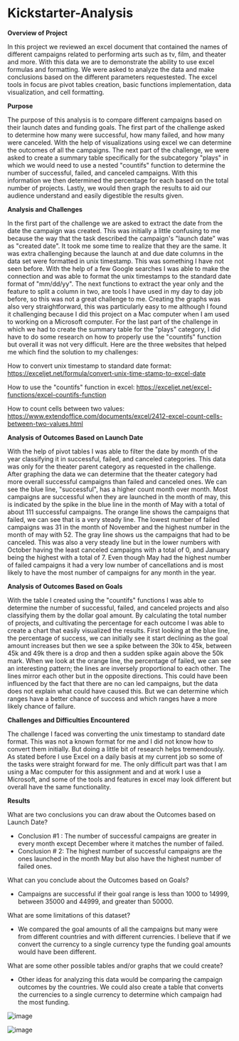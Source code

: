 # Kickstarter-Analysis

**Overview of Project**

In this project we reviewed an excel document that contained the names of different campaigns related to performing arts such as tv, film, and theater and more. With this data we are to demonstrate the ability to use excel formulas and formatting. We were asked to analyze the data and make conclusions based on the different parameters requestested. The excel tools in focus are pivot tables creation, basic functions implementation, data visualization, and cell formatting.

**Purpose**

The purpose of this analysis is to compare different campaigns based on their launch dates and funding goals. The first part of the challenge asked to determine how many were successful, how many failed, and how many were canceled. With the help of visualizations using excel we can determine the outcomes of all the campaigns. The next part of the challenge, we were asked to create a summary table specifically for the subcategory "plays" in which we would need to use a nested "countifs" function to determine the number of successful, failed, and canceled campaigns. With this information we then determined the percentage for each based on the total number of projects. Lastly, we would then graph the results to aid our audience understand and easily digestible the results given.

**Analysis and Challenges**

In the first part of the challenge we are asked to extract the date from the date the campaign was created. This was initially a little confusing to me because the way that the task described the campaign's "launch date" was as "created date". It took me some time to realize that they are the same. It was extra challenging because the launch at and due date columns in the data set were formatted in unix timestamp. This was something I have not seen before. With the help of a few Google searches I was able to make the connection and was able to format the unix timestamps to the standard date format of "mm/dd/yy". The next functions to extract the year only and the feature to split a column in two, are tools I have used in my day to day job before, so this was not a great challenge to me. Creating the graphs was also very straightforward, this was particularly easy to me although I found it challenging because I did this project on a Mac computer when I am used to working on a Microsoft computer. For the last part of the challenge in which we had to create the summary table for the "plays" category, I did have to do some research on how to properly use the "countifs" function but overall it was not very difficult. Here are the three websites that helped me which find the solution to my challenges:

How to convert unix timestamp to standard date format: https://exceljet.net/formula/convert-unix-time-stamp-to-excel-date

How to use the "countifs" function in excel: https://exceljet.net/excel-functions/excel-countifs-function

How to count cells between two values: https://www.extendoffice.com/documents/excel/2412-excel-count-cells-between-two-values.html

**Analysis of Outcomes Based on Launch Date**

With the help of pivot tables I was able to filter the date by month of the year classifying it in successful, failed, and canceled categories. This data was only for the theater parent category as requested in the challenge. After graphing the data we can determine that the theater category had more overall successful campaigns than failed and canceled ones. We can see the blue line, "successful", has a higher count month over month. Most campaigns are successful when they are launched in the month of may, this is indicated by the spike in the blue line in the month of May with a total of about 111 successful campaigns. The orange line shows the campaigns that failed, we can see that is a very steady line. The lowest number of failed campaigns was 31 in the month of November and the highest number in the month of may with 52. The gray line shows us the campaigns that had to be canceled. This was also a very steady line but in the lower numbers with October having the least canceled campaigns with a total of 0, and January being the highest with a total of 7. Even though May had the highest number of failed campaigns it had a very low number of cancellations and is most likely to have the most number of campaigns for any month in the year.

**Analysis of Outcomes Based on Goals**

With the table I created using the "countifs" functions I was able to determine the number of successful, failed, and canceled projects and also classifying them by the dollar goal amount. By calculating the total number of projects, and cultivating the percentage for each outcome I was able to create a chart that easily visualized the results. First looking at the blue line, the percentage of success, we can initially see it start declining as the goal amount increases but then we see a spike between the 30k to 45k, between 45k and 49k there is a drop and then a sudden spike again above the 50k mark. When we look at the orange line, the percentage of failed, we can see an interesting pattern; the lines are inversely proportional to each other. The lines mirror each other but in the opposite directions. This could have been influenced by the fact that there are no can led campaigns, but the data does not explain what could have caused this. But we can determine which ranges have a better chance of success and which ranges have a more likely chance of failure.

**Challenges and Difficulties Encountered**

The challenge I faced was converting the unix timestamp to standard date format. This was not a known format for me and I did not know how to convert them initially. But doing a little bit of research helps tremendously. As stated before I use Excel on a daily basis at my current job so some of the tasks were straight forward for me. The only difficult part was that I am using a Mac computer for this assignment and and at work I use a Microsoft, and some of the tools and features in excel may look different but overall have the same functionality.

**Results**

What are two conclusions you can draw about the Outcomes based on Launch Date? 
- Conclusion #1 : The number of successful campaigns are greater in every month except December where it matches the number of failed.
- Conclusion # 2: The highest number of successful campaigns are the ones launched in the month May but also have the highest number of failed ones.

What can you conclude about the Outcomes based on Goals? 
- Campaigns are successful if their goal range is less than 1000 to 14999, between 35000 and 44999, and greater than 50000.

What are some limitations of this dataset? 
- We compared the goal amounts of all the campaigns but many were from different countries and with different currencies. I believe that if we convert the currency to a single currency type the funding goal amounts would have been different.

What are some other possible tables and/or graphs that we could create? 
- Other ideas for analyzing this data would be comparing the campaign outcomes by the countries. We could also create a table that converts the currencies to a single currency to determine which campaign had the most funding.


![image](https://user-images.githubusercontent.com/95899763/181157178-3d7db1a3-420c-4a55-abb5-cf9240672a3b.png)

![image](https://user-images.githubusercontent.com/95899763/181157268-efa31ace-b1db-4f82-bdfa-1269d8101b9b.png)

